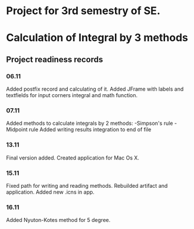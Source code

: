 # Project for 3rd semestry of SE. 
<h1> Calculation of Integral by 3 methods </h1>
<h2> Project readiness records </h2>
<h3>06.11</h3>
Added postfix record and calculating of it. Added JFrame with labels and textfields for input corners integral and math function. 
<h3>07.11</h3>
Added methods to calculate integrals by 2 methods:
-Simpson's rule
-Midpoint rule
Added writing results integration to end of file
<h3>13.11</h3>
Final version added. Created application for Mac Os X. 
<h3>15.11</h3>
Fixed path for writing and reading methods. Rebuilded artifact and application. Added new .icns in app. 
<h3>16.11</h3> 
Added Nyuton-Kotes method for 5 degree. 
